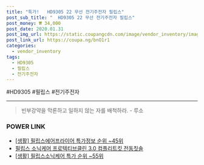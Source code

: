 ```yaml
--- 
title: "특가!   HD9305 22 무선 전기주전자 필립스" 
post_sub_title: "  HD9305 22 무선 전기주전자 필립스" 
post_money: ₩ 34,000 
post_date: 2020.01.31 
post_img_url: https://static.coupangcdn.com/image/vendor_inventory/images/2018/06/22/16/3/7726b852-1f6e-4f1e-80e1-e75e473bed5b.jpg 
post_link_url: https://coupa.ng/bnO1r1 
categories: 
  - vendor_inventory 
tags: 
  - HD9305 
  - 필립스 
  - 전기주전자 
--- 
```

  #HD9305 #필립스 #전기주전자 
<hr> 

> 빈부강약을 막론하고 일하지 않는 자를 배척하라. - 루소 


### POWER LINK

* <a href="https://blog.naver.com/sakai111/221776163326" target="_blank"> [생활] 필립스에어프라이어 특가정보 순위 ~45위</a>
* <a href="https://blog.naver.com/fasyy4321/221785795922" target="_blank">필립스 소닉케어 프로텍티브클린 3.0 컴플리트킷 전동칫솔</a>
* <a href="https://blog.naver.com/sakai111/221783718057" target="_blank"> [생활] 필립스소닉케어 특가 순위 ~55위</a>
